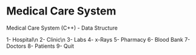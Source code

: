 # Medical Care System
Medical Care System (C++) - Data Structure

1- Hospital\n
2- Clinic\n
3- Labs
4- x-Rays
5- Pharmacy
6- Blood Bank
7- Doctors
8- Patients
9- Quit
